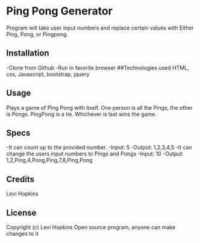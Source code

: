 # Ping Pong Generator

Program will take user input numbers and replace certain values with Either Ping, Pong, or Pingpong.

## Installation

-Clone from Github
-Run in favorite browser
##Technologies used
HTML, css, Javascript, bootstrap, jquery

## Usage

Plays a game of Ping Pong with itself. One person is all the Pings, the other is Pongs. PingPong is a tie. Whichever is last wins the game.


## Specs
-It can count up to the provided number.
-Input: 5
-Output: 1,2,3,4,5
-It can change the users input numbers to Pings and Pongs
-Input: 10
-Output: 1,2,Ping,4,Pong,Ping,7,8,Ping,Pong

## Credits

Levi Hopkins

## License
Copyright (c)  Levi Hopkins
Open source program, anyone can make changes to it

